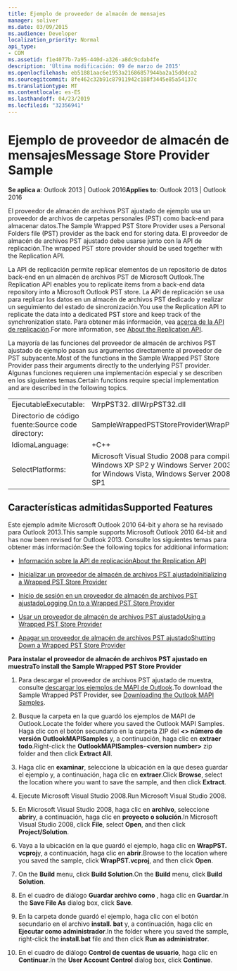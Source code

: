 ```yaml
---
title: Ejemplo de proveedor de almacén de mensajes
manager: soliver
ms.date: 03/09/2015
ms.audience: Developer
localization_priority: Normal
api_type:
- COM
ms.assetid: f1e4077b-7a95-440d-a326-a8dc9cdab4fe
description: 'Última modificación: 09 de marzo de 2015'
ms.openlocfilehash: eb51881aac6e1953a21686857944ba2a15d0dca2
ms.sourcegitcommit: 8fe462c32b91c87911942c188f3445e85a54137c
ms.translationtype: MT
ms.contentlocale: es-ES
ms.lasthandoff: 04/23/2019
ms.locfileid: "32356941"
---
```

# <a name="message-store-provider-sample"></a><span data-ttu-id="fdb2b-103">Ejemplo de proveedor de almacén de mensajes</span><span class="sxs-lookup"><span data-stu-id="fdb2b-103">Message Store Provider Sample</span></span>

  
  
<span data-ttu-id="fdb2b-104">**Se aplica a**: Outlook 2013 | Outlook 2016</span><span class="sxs-lookup"><span data-stu-id="fdb2b-104">**Applies to**: Outlook 2013 | Outlook 2016</span></span> 
  
<span data-ttu-id="fdb2b-105">El proveedor de almacén de archivos PST ajustado de ejemplo usa un proveedor de archivos de carpetas personales (PST) como back-end para almacenar datos.</span><span class="sxs-lookup"><span data-stu-id="fdb2b-105">The Sample Wrapped PST Store Provider uses a Personal Folders file (PST) provider as the back end for storing data.</span></span> <span data-ttu-id="fdb2b-106">El proveedor de almacén de archivos PST ajustado debe usarse junto con la API de replicación.</span><span class="sxs-lookup"><span data-stu-id="fdb2b-106">The wrapped PST store provider should be used together with the Replication API.</span></span> 
  
<span data-ttu-id="fdb2b-107">La API de replicación permite replicar elementos de un repositorio de datos back-end en un almacén de archivos PST de Microsoft Outlook.</span><span class="sxs-lookup"><span data-stu-id="fdb2b-107">The Replication API enables you to replicate items from a back-end data repository into a Microsoft Outlook PST store.</span></span> <span data-ttu-id="fdb2b-108">La API de replicación se usa para replicar los datos en un almacén de archivos PST dedicado y realizar un seguimiento del estado de sincronización.</span><span class="sxs-lookup"><span data-stu-id="fdb2b-108">You use the Replication API to replicate the data into a dedicated PST store and keep track of the synchronization state.</span></span> <span data-ttu-id="fdb2b-109">Para obtener más información, vea [acerca de la API de replicación](about-the-replication-api.md).</span><span class="sxs-lookup"><span data-stu-id="fdb2b-109">For more information, see [About the Replication API](about-the-replication-api.md).</span></span>
  
<span data-ttu-id="fdb2b-110">La mayoría de las funciones del proveedor de almacén de archivos PST ajustado de ejemplo pasan sus argumentos directamente al proveedor de PST subyacente.</span><span class="sxs-lookup"><span data-stu-id="fdb2b-110">Most of the functions in the Sample Wrapped PST Store Provider pass their arguments directly to the underlying PST provider.</span></span> <span data-ttu-id="fdb2b-111">Algunas funciones requieren una implementación especial y se describen en los siguientes temas.</span><span class="sxs-lookup"><span data-stu-id="fdb2b-111">Certain functions require special implementation and are described in the following topics.</span></span>
  
|||
|:-----|:-----|
|<span data-ttu-id="fdb2b-112">Ejecutable</span><span class="sxs-lookup"><span data-stu-id="fdb2b-112">Executable:</span></span>  <br/> |<span data-ttu-id="fdb2b-113">WrpPST32. dll</span><span class="sxs-lookup"><span data-stu-id="fdb2b-113">WrpPST32.dll</span></span>  <br/> |
|<span data-ttu-id="fdb2b-114">Directorio de código fuente:</span><span class="sxs-lookup"><span data-stu-id="fdb2b-114">Source code directory:</span></span>  <br/> |<span data-ttu-id="fdb2b-115">SampleWrappedPSTStoreProvider\WrapPST</span><span class="sxs-lookup"><span data-stu-id="fdb2b-115">SampleWrappedPSTStoreProvider\WrapPST</span></span>  <br/> |
|<span data-ttu-id="fdb2b-116">Idioma</span><span class="sxs-lookup"><span data-stu-id="fdb2b-116">Language:</span></span>  <br/> |<span data-ttu-id="fdb2b-117">+</span><span class="sxs-lookup"><span data-stu-id="fdb2b-117">C++</span></span>  <br/> |
|<span data-ttu-id="fdb2b-118">Select</span><span class="sxs-lookup"><span data-stu-id="fdb2b-118">Platforms:</span></span>  <br/> |<span data-ttu-id="fdb2b-119">Microsoft Visual Studio 2008 para compilar para Windows Vista, Windows Server 2008, Windows XP SP2 y Windows Server 2003 SP1</span><span class="sxs-lookup"><span data-stu-id="fdb2b-119">Microsoft Visual Studio 2008 to compile for Windows Vista, Windows Server 2008, Windows XP SP2, and Windows Server 2003 SP1</span></span>  <br/> |
   
## <a name="supported-features"></a><span data-ttu-id="fdb2b-120">Características admitidas</span><span class="sxs-lookup"><span data-stu-id="fdb2b-120">Supported Features</span></span>

<span data-ttu-id="fdb2b-121">Este ejemplo admite Microsoft Outlook 2010 64-bit y ahora se ha revisado para Outlook 2013.</span><span class="sxs-lookup"><span data-stu-id="fdb2b-121">This sample supports Microsoft Outlook 2010 64-bit and has now been revised for Outlook 2013.</span></span> <span data-ttu-id="fdb2b-122">Consulte los siguientes temas para obtener más información:</span><span class="sxs-lookup"><span data-stu-id="fdb2b-122">See the following topics for additional information:</span></span>
  
- [<span data-ttu-id="fdb2b-123">Información sobre la API de replicación</span><span class="sxs-lookup"><span data-stu-id="fdb2b-123">About the Replication API</span></span>](about-the-replication-api.md)
    
- [<span data-ttu-id="fdb2b-124">Inicializar un proveedor de almacén de archivos PST ajustado</span><span class="sxs-lookup"><span data-stu-id="fdb2b-124">Initializing a Wrapped PST Store Provider</span></span>](initializing-a-wrapped-pst-store-provider.md)
    
- [<span data-ttu-id="fdb2b-125">Inicio de sesión en un proveedor de almacén de archivos PST ajustado</span><span class="sxs-lookup"><span data-stu-id="fdb2b-125">Logging On to a Wrapped PST Store Provider</span></span>](logging-on-to-a-wrapped-pst-store-provider.md)
    
- [<span data-ttu-id="fdb2b-126">Usar un proveedor de almacén de archivos PST ajustado</span><span class="sxs-lookup"><span data-stu-id="fdb2b-126">Using a Wrapped PST Store Provider</span></span>](using-a-wrapped-pst-store-provider.md)
    
- [<span data-ttu-id="fdb2b-127">Apagar un proveedor de almacén de archivos PST ajustado</span><span class="sxs-lookup"><span data-stu-id="fdb2b-127">Shutting Down a Wrapped PST Store Provider</span></span>](shutting-down-a-wrapped-pst-store-provider.md)
    
 <span data-ttu-id="fdb2b-128">**Para instalar el proveedor de almacén de archivos PST ajustado en muestra**</span><span class="sxs-lookup"><span data-stu-id="fdb2b-128">**To install the Sample Wrapped PST Store Provider**</span></span>
  
1. <span data-ttu-id="fdb2b-129">Para descargar el proveedor de archivos PST ajustado de muestra, consulte [descargar los ejemplos de MAPI de Outlook](downloading-the-outlook-mapi-samples.md).</span><span class="sxs-lookup"><span data-stu-id="fdb2b-129">To download the Sample Wrapped PST Provider, see [Downloading the Outlook MAPI Samples](downloading-the-outlook-mapi-samples.md).</span></span>
    
2. <span data-ttu-id="fdb2b-130">Busque la carpeta en la que guardó los ejemplos de MAPI de Outlook.</span><span class="sxs-lookup"><span data-stu-id="fdb2b-130">Locate the folder where you saved the Outlook MAPI Samples.</span></span> <span data-ttu-id="fdb2b-131">Haga clic con el botón secundario en la carpeta ZIP del **\<\> número de versión OutlookMAPISamples** y, a continuación, haga clic en **extraer todo**.</span><span class="sxs-lookup"><span data-stu-id="fdb2b-131">Right-click the **OutlookMAPISamples-\<version number\>** zip folder and then click **Extract All**.</span></span>
    
3. <span data-ttu-id="fdb2b-132">Haga clic en **examinar**, seleccione la ubicación en la que desea guardar el ejemplo y, a continuación, haga clic en **extraer**.</span><span class="sxs-lookup"><span data-stu-id="fdb2b-132">Click **Browse**, select the location where you want to save the sample, and then click **Extract**.</span></span>
    
4. <span data-ttu-id="fdb2b-133">Ejecute Microsoft Visual Studio 2008.</span><span class="sxs-lookup"><span data-stu-id="fdb2b-133">Run Microsoft Visual Studio 2008.</span></span>
    
5. <span data-ttu-id="fdb2b-134">En Microsoft Visual Studio 2008, haga clic en **archivo**, seleccione **abrir**y, a continuación, haga clic en **proyecto o solución**.</span><span class="sxs-lookup"><span data-stu-id="fdb2b-134">In Microsoft Visual Studio 2008, click **File**, select **Open**, and then click **Project/Solution**.</span></span>
    
6. <span data-ttu-id="fdb2b-135">Vaya a la ubicación en la que guardó el ejemplo, haga clic en **WrapPST. vcproj**y, a continuación, haga clic en **abrir**.</span><span class="sxs-lookup"><span data-stu-id="fdb2b-135">Browse to the location where you saved the sample, click **WrapPST.vcproj**, and then click **Open**.</span></span>
    
7. <span data-ttu-id="fdb2b-136">On the **Build** menu, click **Build Solution**.</span><span class="sxs-lookup"><span data-stu-id="fdb2b-136">On the **Build** menu, click **Build Solution**.</span></span>
    
8. <span data-ttu-id="fdb2b-137">En el cuadro de diálogo **Guardar archivo como** , haga clic en **Guardar**.</span><span class="sxs-lookup"><span data-stu-id="fdb2b-137">In the **Save File As** dialog box, click **Save**.</span></span>
    
9. <span data-ttu-id="fdb2b-138">En la carpeta donde guardó el ejemplo, haga clic con el botón secundario en el archivo **install. bat** y, a continuación, haga clic en **Ejecutar como administrador**.</span><span class="sxs-lookup"><span data-stu-id="fdb2b-138">In the folder where you saved the sample, right-click the **install.bat** file and then click **Run as administrator**.</span></span>
    
10. <span data-ttu-id="fdb2b-139">En el cuadro de diálogo **Control de cuentas de usuario**, haga clic en **Continuar**.</span><span class="sxs-lookup"><span data-stu-id="fdb2b-139">In the **User Account Control** dialog box, click **Continue**.</span></span>
    

